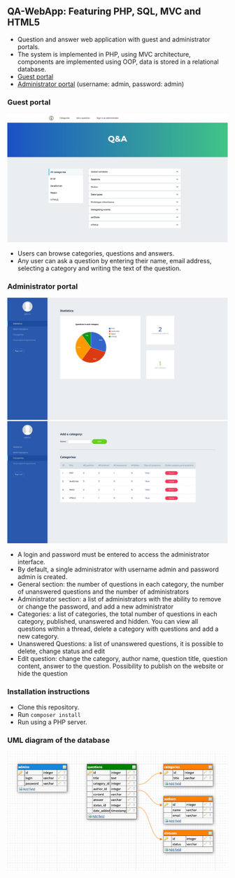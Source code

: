 ## QA-WebApp: Featuring PHP, SQL, MVC and HTML5

+ Question and answer web application with guest and administrator portals.
+ The system is implemented in PHP, using MVC architecture, components are implemented using OOP, data is stored in a relational database.
+ [Guest portal](https://natalia-qa-webapp.herokuapp.com/index.php?c=front&a=categories&categoryId=all)
+ [Administrator portal](https://natalia-qa-webapp.herokuapp.com/index.php) (username: admin, password: admin)

### Guest portal
![Guest portal](./resources/clientInt.jpg)
+ Users can browse categories, questions and answers.
+ Any user can ask a question by entering their name, email address, selecting a category and writing the text of the question.

### Administrator portal
![Administrator portal 1](./resources/admin_1.jpg)
![Administrator portal 2](./resources/admin_2.jpg)
+ A login and password must be entered to access the administrator interface.
+ By default, a single administrator with username admin and password admin is created.
+ General section: the number of questions in each category, the number of unanswered questions and the number of administrators
+ Administrator section: a list of administrators with the ability to remove or change the password, and add a new administrator
+ Categories: a list of categories, the total number of questions in each category, published, unanswered and hidden. You can view all questions within a thread, delete a category with questions and add a new category.
+ Unanswered Questions: a list of unanswered questions, it is possible to delete, change status and edit
+ Edit question: change the category, author name, question title, question content, answer to the question. Possibility to publish on the website or hide the question

### Installation instructions
+ Clone this repository.
+ Run `composer install`
+ Run using a PHP server.

### UML diagram of the database
![UML diagram of the database](./resources/uml.jpg)